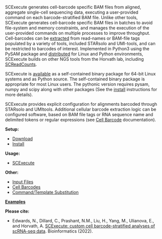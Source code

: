 SCExecute generates cell-barcode specific BAM files from aligned,
aggregate single-cell sequencing data, executing a user-provided command
on each barcode-stratified BAM file. Unlike other tools, SCExecute
generates cell-barcode specific BAM files in batches to avoid file-system
and memory constraints, and manages the execution of the user-provided
commands on multiple processes to improve throughput. Cell-barcodes can
be [extracted](docs/Barcodes.md) from read-names or BAM-file tags populated by a variety
of tools, included STARsolo and UMI-tools, and can be restricted to
barcodes of interest. Implemented in Python3 using the PySAM package and
[distributed][Current version] for Linux and Python environments, SCExecute builds
on other NGS tools from the Horvath lab, including [SCReadCounts](../SCReadCounts#readme).

SCExecute is [available][Current version] as a self-contained binary package for 64-bit
Linux systems and as Python source. The self-contained
binary package is appropriate for most Linux users. The pythonic
version requires pysam, numpy and scipy along with other packages (See
the [install](docs/Installation.md) instructions for more details).

SCExecute provides explicit configuration for alignments barcoded
through STARsolo and UMItools. Additional cellular barcode
extraction logic can be configured software, based
on BAM file tags or RNA sequence name and delimited tokens or regular
expressions (see [Cell Barcode](docs/Barcode.md) documentation). 

**Setup:**
* [Download][Current version]
* [Install](docs/Installation.md)

**Usage:**
* [SCExecute](docs/Usage.md)

**Other:**
* [Input Files](docs/InputFiles.md)
* [Cell Barcodes](docs/Barcodes.md)
* [Command/Template Substitution](docs/CommandSubst.md)

**[Examples](docs/Examples.md)**

**Please cite:**
* Edwards, N., Dillard, C., Prashant, N.M., Liu, H., Yang, M., Ulianova, E., and Horvath, A. [SCExecute: custom cell barcode-stratified analyses of scRNA-seq data](https://doi.org/10.1093/bioinformatics/btac768). Bioinformatics (2022).

[Current version]: https://github.com/HorvathLab/NGS/releases/tag/SCExecute-1.3.3
